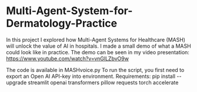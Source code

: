 # Multi-Agent-System-for-Dermatology-Practice
In this project I explored how Multi-Agent Systems for Healthcare (MASH) will unlock the value of AI in hospitals.
I made a small demo of what a MASH could look like in practice. 
The demo can be seen in my video presentation: https://www.youtube.com/watch?v=vnGlLZbvO9w

The code is available in MASHvoice.py
To run the script, you first need to export an Open AI API-key into environment.
Requirements: pip install --upgrade streamlit openai transformers pillow requests torch accelerate



